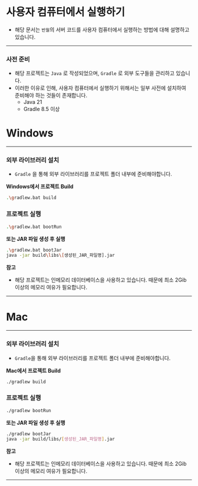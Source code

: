 # 사용자 컴퓨터에서 실행하기

- 해당 문서는 `반월`의 서버 코드를 사용자 컴퓨터에서 실행하는 방법에 대해 설명하고 있습니다.

---

### 사전 준비

- 해당 프로젝트는 `Java` 로 작성되었으며, `Gradle` 로 외부 도구들을 관리하고 있습니다.
- 이러한 이유로 인해, 사용자 컴퓨터에서 실행하기 위해서는 일부 사전에 설치하여 준비해야 하는 것들이 존재합니다.
  - Java 21
  - Gradle 8.5 이상

# Windows

---

### 외부 라이브러리 설치

- `Gradle` 을 통해 외부 라이브러리를 프로젝트 폴더 내부에 준비해야합니다.

**Windows에서 프로젝트 Build**

```bash
.\gradlew.bat build
```

### **프로젝트 실행**

```bash
.\gradlew.bat bootRun
```

**또는 JAR 파일 생성 후 실행**

```bash
.\gradlew.bat bootJar
java -jar build\libs\[생성된_JAR_파일명].jar
```

**참고**

- 해당 프로젝트는 인메모리 데이터베이스을 사용하고 있습니다. 때문에 최소 2Gib 이상의 메모리 여유가 필요합니다.

---

# Mac

---

### 외부 라이브러리 설치

- `Gradle`을 통해 외부 라이브러리를 프로젝트 폴더 내부에 준비해야합니다.

**Mac에서 프로젝트 Build**

```bash
./gradlew build
```

### **프로젝트 실행**

```bash
./gradlew bootRun
```

**또는 JAR 파일 생성 후 실행**

```bash
./gradlew bootJar
java -jar build/libs/[생성된_JAR_파일명].jar
```

**참고**

- 해당 프로젝트는 인메모리 데이터베이스을 사용하고 있습니다. 때문에 최소 2Gib 이상의 메모리 여유가 필요합니다.

---
